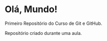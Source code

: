 # Olá, Mundo!
 Primeiro Repositório do Curso de Git e GitHub.

 Repositório criado durante uma aula.
